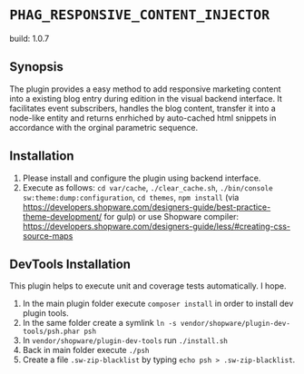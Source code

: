 # `PHAG_RESPONSIVE_CONTENT_INJECTOR`
build: 1.0.7

## Synopsis
The plugin provides a easy method to add responsive marketing content into a existing blog entry during edition in the visual backend interface.
It facilitates event subscribers, handles the blog content, transfer it into a node-like entity and returns enrhiched by auto-cached html snippets in accordance with the orginal parametric sequence.

## Installation
1. Please install and configure the plugin using backend interface.
2. Execute as follows: `cd var/cache`, `./clear_cache.sh`, `./bin/console sw:theme:dump:configuration`, `cd themes`, `npm install` (via https://developers.shopware.com/designers-guide/best-practice-theme-development/ for gulp) or use Shopware compiler: https://developers.shopware.com/designers-guide/less/#creating-css-source-maps

## DevTools Installation
This plugin helps to execute unit and coverage tests automatically. I hope.
1. In the main plugin folder execute `composer install` in order to install dev plugin tools.
2. In the same folder create a symlink `ln -s vendor/shopware/plugin-dev-tools/psh.phar psh`
3. In `vendor/shopware/plugin-dev-tools` run `./install.sh`
4. Back in main folder execute `./psh`
5. Create a file `.sw-zip-blacklist` by typing `echo psh > .sw-zip-blacklist`.
